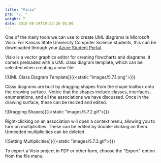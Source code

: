 ```yaml
---
title: "Visio"
pre: "7. "
weight: 7
date: 2018-08-24T10:53:26-05:00
---
```


One of the many tools we can use to create UML diagrams is Microsoft Visio.  For Kansas State University Computer Science students, this can be downloaded through your [Azure Student Portal](https://support.cs.ksu.edu/CISDocs/wiki/FAQ#MSDNAA).

Visio is a vector graphics editor for creating flowcharts and diagrams.  it comes preloaded with a UML class diagram template, which can be selected when creating a new file:

![UML Class Diagram Template]({{<static "images/5.7.1.png">}})

Class diagrams are built by dragging shapes from the shape toolbox onto the drawing surface.  Notice that the shapes include classes, interfaces, enumerations, and all the associations we have discussed. Once in the drawing surface, these can be resized and edited.

![Dragging Shapes]({{<static "images/5.7.2.gif">}})

Right-clicking on an association will open a context menu, allowing you to turn on multiplicities.  These can be edited by double-clicking on them.  Unneeded multiplicities can be deleted.

![Setting Multiplicities]({{<static "images/5.7.3.gif">}})

To export a Visio project in PDF or other form, choose the "Export" option from the file menu.